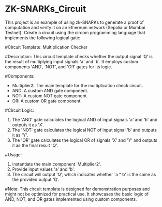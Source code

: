 # ZK-SNARKs_Circuit

This project is an example of using zk-SNARKs to generate a proof of computation and verify it on an Ethereum network (Sepolia or Mumbai Testnet).
Create a circuit using the circom programming language that implements the following logical gate:

#Circuit Template: Multiplication Checker

#Description:
This circuit template checks whether the output signal 'Q' is the result of multiplying input signals 'a' and 'b'. It employs custom components 'AND', 'NOT', and 'OR' gates for its logic.

#Components:
- Multiplier2: The main template for the multiplication check circuit.
- AND: A custom AND gate component.
- NOT: A custom NOT gate component.
- OR: A custom OR gate component.

#Circuit Logic:
1. The 'AND' gate calculates the logical AND of input signals 'a' and 'b' and outputs it as 'X'.
2. The 'NOT' gate calculates the logical NOT of input signal 'b' and outputs it as 'Y'.
3. The 'OR' gate calculates the logical OR of signals 'X' and 'Y' and outputs it as the final result 'Q'.

#Usage:
1. Instantiate the main component 'Multiplier2'.
2. Provide input values 'a' and 'b'.
3. The circuit will output 'Q', which indicates whether 'a * b' is the same as the provided output 'Q'.

#Note:
This circuit template is designed for demonstration purposes and might not be optimized for practical use. It showcases the basic logic of AND, NOT, and OR gates implemented using custom components.

